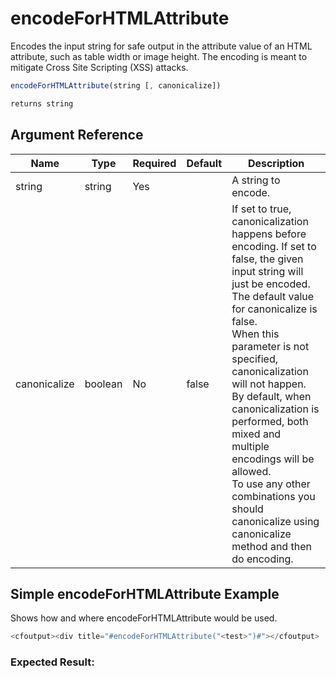 # encodeForHTMLAttribute

Encodes the input string for safe output in the attribute value of an HTML attribute, such as table width or image height. The encoding is meant to mitigate Cross Site Scripting (XSS) attacks.

```javascript
encodeForHTMLAttribute(string [, canonicalize])
```

```javascript
returns string
```

## Argument Reference

| Name | Type | Required | Default | Description |
| --- | --- | --- | --- | --- |
| string | string | Yes |  | A string to encode. |
| canonicalize | boolean | No | false | If set to true, canonicalization happens before encoding. If set to false, the given input string will just be encoded. The default value for canonicalize is false. <br />When this parameter is not specified, canonicalization will not happen. By default, when canonicalization is performed, both mixed and multiple encodings will be allowed. <br />To use any other combinations you should canonicalize using canonicalize method and then do encoding. |

## Simple encodeForHTMLAttribute Example

Shows how and where encodeForHTMLAttribute would be used.

```javascript
<cfoutput><div title="#encodeForHTMLAttribute("<test>")#"></cfoutput>
```

### Expected Result: <div title="&lt;test&gt;">
